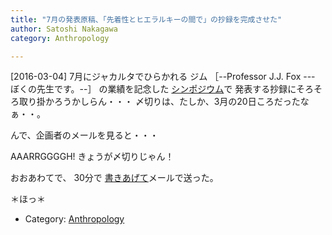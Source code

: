 ```yaml
---
title: "7月の発表原稿、「先着性とヒエラルキーの間で」の抄録を完成させた"
author: Satoshi Nakagawa
category: Anthropology

---
```


[2016-03-04]  7月にジャカルタでひらかれる
ジム
［--Professor J.J. Fox --- ぼくの先生です。--］
の業績を記念した
[シンポジウム](http://simposiumjai.ui.ac.id/pre-symposium/)で
発表する抄録にそろそろ取り掛かろうかしらん・・・
〆切りは、たしか、3月の20日ころだったなぁ・・。

 んで、企画者のメールを見ると・・・

 AAARRGGGGH! きょうが〆切りじゃん！

 おおあわてで、
30分で
[書きあげて](/~satoshi/anthrop/works/paper-2/between.html)メールで送った。

 ＊ほっ＊

- Category: [Anthropology](categories.html#Anthropology)

